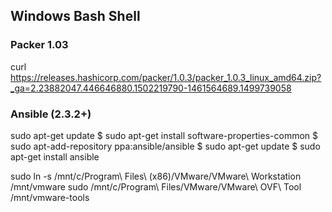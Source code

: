## Windows Bash Shell

### Packer 1.03
 curl https://releases.hashicorp.com/packer/1.0.3/packer_1.0.3_linux_amd64.zip?_ga=2.23882047.446646880.1502219790-1461564689.1499739058

### Ansible (2.3.2+)
sudo apt-get update
$ sudo apt-get install software-properties-common
$ sudo apt-add-repository ppa:ansible/ansible
$ sudo apt-get update
$ sudo apt-get install ansible


sudo ln -s /mnt/c/Program\ Files\ \(x86\)/VMware/VMware\ Workstation /mnt/vmware
sudo /mnt/c/Program\ Files/VMware/VMware\ OVF\ Tool /mnt/vmware-tools
